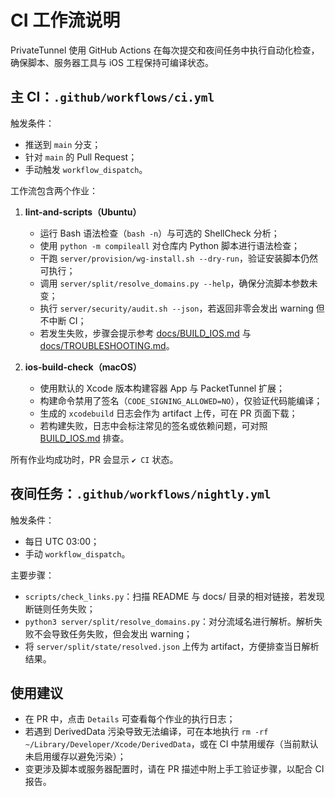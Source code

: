 # CI 工作流说明

PrivateTunnel 使用 GitHub Actions 在每次提交和夜间任务中执行自动化检查，确保脚本、服务器工具与 iOS 工程保持可编译状态。

## 主 CI：`.github/workflows/ci.yml`

触发条件：

- 推送到 `main` 分支；
- 针对 `main` 的 Pull Request；
- 手动触发 `workflow_dispatch`。

工作流包含两个作业：

1. **lint-and-scripts（Ubuntu）**
   - 运行 Bash 语法检查（`bash -n`）与可选的 ShellCheck 分析；
   - 使用 `python -m compileall` 对仓库内 Python 脚本进行语法检查；
   - 干跑 `server/provision/wg-install.sh --dry-run`，验证安装脚本仍然可执行；
   - 调用 `server/split/resolve_domains.py --help`，确保分流脚本参数未变；
   - 执行 `server/security/audit.sh --json`，若返回非零会发出 warning 但不中断 CI；
   - 若发生失败，步骤会提示参考 [docs/BUILD_IOS.md](BUILD_IOS.md) 与 [docs/TROUBLESHOOTING.md](TROUBLESHOOTING.md)。

2. **ios-build-check（macOS）**
   - 使用默认的 Xcode 版本构建容器 App 与 PacketTunnel 扩展；
   - 构建命令禁用了签名（`CODE_SIGNING_ALLOWED=NO`），仅验证代码能编译；
   - 生成的 `xcodebuild` 日志会作为 artifact 上传，可在 PR 页面下载；
   - 若构建失败，日志中会标注常见的签名或依赖问题，可对照 [BUILD_IOS.md](BUILD_IOS.md) 排查。

所有作业均成功时，PR 会显示 `✔️ CI` 状态。

## 夜间任务：`.github/workflows/nightly.yml`

触发条件：

- 每日 UTC 03:00；
- 手动 `workflow_dispatch`。

主要步骤：

- `scripts/check_links.py`：扫描 README 与 docs/ 目录的相对链接，若发现断链则任务失败；
- `python3 server/split/resolve_domains.py`：对分流域名进行解析。解析失败不会导致任务失败，但会发出 warning；
- 将 `server/split/state/resolved.json` 上传为 artifact，方便排查当日解析结果。

## 使用建议

- 在 PR 中，点击 `Details` 可查看每个作业的执行日志；
- 若遇到 DerivedData 污染导致无法编译，可在本地执行 `rm -rf ~/Library/Developer/Xcode/DerivedData`，或在 CI 中禁用缓存（当前默认未启用缓存以避免污染）；
- 变更涉及脚本或服务器配置时，请在 PR 描述中附上手工验证步骤，以配合 CI 报告。
